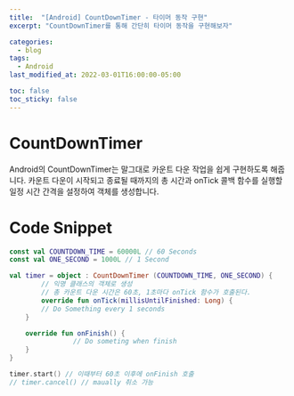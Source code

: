 ```yaml
---
title:  "[Android] CountDownTimer - 타이머 동작 구현"
excerpt: "CountDownTimer를 통해 간단히 타이머 동작을 구현해보자"

categories:
  - blog
tags:
  - Android
last_modified_at: 2022-03-01T16:00:00-05:00

toc: false
toc_sticky: false
---
```


# CountDownTimer

Android의 CountDownTimer는 말그대로 카운트 다운 작업을 쉽게 구현하도록 해줍니다. 카운트 다운이 시작되고 종료될 때까지의 총 시간과 onTick 콜백 함수를 실행할 일정 시간 간격을 설정하여 객체를 생성합니다.

# Code Snippet

```kotlin
const val COUNTDOWN_TIME = 60000L // 60 Seconds
const val ONE_SECOND = 1000L // 1 Second

val timer = object : CountDownTimer (COUNTDOWN_TIME, ONE_SECOND) {
		// 익명 클래스의 객체로 생성
		// 총 카운트 다운 시간은 60초, 1초마다 onTick 함수가 호출된다.
		override fun onTick(millisUntilFinished: Long) {
        // Do Something every 1 seconds
    }

    override fun onFinish() {
				// Do someting when finish
    }
}

timer.start() // 이때부터 60초 이후에 onFinish 호출
// timer.cancel() // maually 취소 가능
```